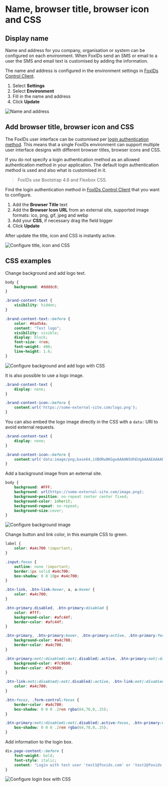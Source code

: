 # Name, browser title, browser icon and CSS

## Display name

Name and address for you company, organisation or system can be configured on each environment. When FoxIDs send an SMS or email to a user the SMS and email text is customised by adding the information.

The name and address is configured in the environment settings in [FoxIDs Control Client](control.md#foxids-control-client).

1. Select **Settings**
2. Select **Environment**
3. Fill in the name and address
4. Click **Update**

![Name and address](images/configure-env-name-address.png)


## Add browser title, browser icon and CSS

The FoxIDs user interface can be customised per [login authentication method](login). This means that a single FoxIDs environment can support multiple user interface designs with different browser titles, browser icons and CSS.

If you do not specify a login authentication method as an allowed authentication method in your application. The default login authentication method is used and also what is customised in it.

> FoxIDs use Bootstrap 4.6 and Flexbox CSS.

Find the login authentication method in [FoxIDs Control Client](control.md#foxids-control-client) that you want to configure.

1. Add the **Browser Title** text
2. Add the **Browser Icon URL** from an external site, supported image formats: ico, png, gif, jpeg and webp
3. Add your **CSS**, if necessary drag the field bigger
4. Click **Update**

After update the title, icon and CSS is instantly active.

![Configure title, icon and CSS](images/configure-login-title-icon-css.png)

## CSS examples

Change background and add logo text. 

```CSS
body {
    background: #ddddc0;
}

.brand-content-text {
    visibility: hidden;
}

.brand-content-text::before {
    color: #6ad54a;
    content: "Test logo";
    visibility: visible;
    display: block;
    font-size: 4rem;
    font-weight: 400;
    line-height: 1.6;
}
```

![Configure background and add logo with CSS](images/configure-login-css-backbround-logo.png)    

It is also possible to use a logo image.

```CSS
.brand-content-text {
    display: none;
}

.brand-content-icon::before {
    content:url('https://some-external-site.com/logo.png');
}
```

You can also embed the logo image directly in the CSS with a `data:` URI to avoid external requests.

```CSS
.brand-content-text {
    display: none;
}

.brand-content-icon::before {
    content:url('data:image/png;base64,iVBORw0KGgoAAAANSUhEUgAAAAEAAAABCAQAAAC1HAwCAAAAC0lEQVR42mP8/x8AAusB9FHSMNcAAAAASUVORK5CYII=');
}
```

Add a background image from an external site.

```CSS
body {
    background: #FFF;
    background: url(https://some-external-site.com/image.png);
    background-position: no-repeat center center fixed;
    background-color: inherit;
    background-repeat: no-repeat;
    background-size:cover;
}
```

![Configure background image](images/configure-login-css-backbround-image.png)   

Change button and link color, in this example CSS to green.

```CSS
label {
    color: #a4c700 !important;
}

.input:focus {
    outline: none !important;
    border:1px solid #a4c700;
    box-shadow: 0 0 10px #a4c700;
}

.btn-link, .btn-link:hover, a, a:hover {
    color: #a4c700;
}

.btn-primary.disabled, .btn-primary:disabled {
    color: #fff;
    background-color: #afc44f;
    border-color: #afc44f;
}

.btn-primary, .btn-primary:hover, .btn-primary:active, .btn-primary:focus, .btn-primary:active {
    background-color: #a4c700;
    border-color: #a4c700;
}

.btn-primary:not(:disabled):not(.disabled).active, .btn-primary:not(:disabled):not(.disabled):active, .show>.btn-primary.dropdown-toggle {
    background-color: #7c9600;
    border-color: #7c9600;
}

.btn-link:not(:disabled):not(.disabled):active, .btn-link:not(:disabled):not(.disabled).active, .show>.btn-link.dropdown-toggle {
    color: #a4c700;
}

.btn:focus, .form-control:focus {
    border-color: #a4c700;
    box-shadow: 0 0 0 .2rem rgba(64,78,0,.25);
}

.btn-primary:not(:disabled):not(.disabled).active:focus, .btn-primary:not(:disabled):not(.disabled):active:focus, .show>.btn-primary.dropdown-toggle:focus {
    box-shadow: 0 0 0 .2rem rgba(64,78,0,.25);
}
```

Add information to the login box.

```CSS
div.page-content::before {
    font-weight: bold;
    font-style: italic;
    content: "Login with test user 'test1@foxids.com' or 'test2@foxids.com' and password 'TestAccess!'";
}
```


![Configure login box with CSS](images/configure-login-css-sample-test.png)
